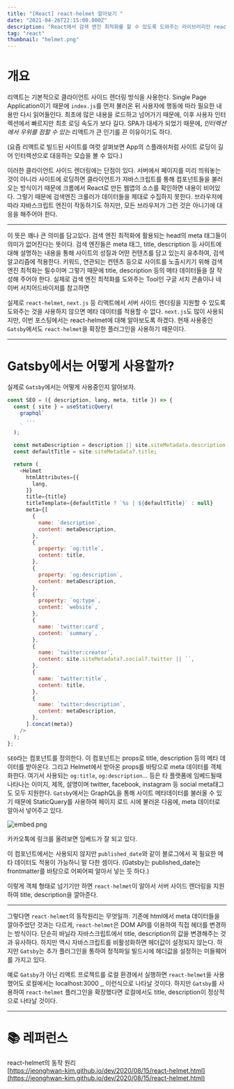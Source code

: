 ```yaml
---
title: "[React] react-helmet 알아보기 "
date: "2021-04-26T22:15:00.000Z"
description: "React에서 검색 엔진 최적화를 할 수 있도록 도와주는 라이브러리인 react-helmet에 대해 알아본다. 또한 Gatsby에서는 react-helmet이 프로젝트와 서버 사이드 렌더링에 어떻게 작용하는지 알아본다."
tag: "react"
thumbnail: "helmet.png"
---
```


# 개요

리액트는 기본적으로 클라이언트 사이드 렌더링 방식을 사용한다. Single Page Application이기 때문에 `index.js`를 먼저 불러온 뒤 사용자에 행동에 따라 필요한 내용만 다시 읽어들인다.
최초에 많은 내용을 로드하고 넘어가기 때문에, 이후 사용자 인터렉션에서 빠르지만 최초 로딩 속도가 보다 길다. SPA가 대세가 되었기 때문에, _인터렉션에서 우위를 점할 수 있는_ 리액트가 큰 인기를 끈 이유이기도 하다.

(요즘 리액트로 빌드된 사이트를 여럿 살펴보면 App의 스플래쉬처럼 사이트 로딩이 길어 인터렉션으로 대응하는 모습을 볼 수 있다.)

이러한 클라이언트 사이드 렌더링에는 단점이 있다. 서버에서 페이지를 미리 띄워놓는 것이 아니라 사이트에 로딩하면 클라이언트가 자바스크립트를 통해 컴포넌트들을 불러오는 방식이기 때문에 크롬에서 React로 만든 웹앱의 소스를 확인하면 내용이 비어있다.
그렇기 때문에 검색엔진 크롤러가 데이터들을 제대로 수집하지 못한다. 브라우저에 따라 자바스크립트 엔진이 작동하기도 하지만, 모든 브라우저가 그런 것은 아니기에 대응을 해주어야 한다.

---

이 뜻은 꽤나 큰 의미를 담고있다. 검색 엔진 최적화에 활용되는 head의 meta 태그들이 의미가 없어진다는 뜻이다. 검색 엔진들은 meta 태그, title, description 등 사이트에 대해 설명하는 내용을 통해 사이트의 성질과 어떤 컨텐츠를 담고 있는지 유추하여, 검색 알고리즘에 적용한다. 키워드, 연관되는 컨텐츠 등으로 사이트를 노출시키기 위해 검색 엔진 최적화는 필수이며 그렇기 때문에 title, description 등의 메타 데이터들을 잘 작성해 주어야 한다. 실제로 검색 엔진 최적화를 도와주는 Tool인 구글 서치 콘솔이나 네이버 서치어드바이저를 참고하면

실제로 `react-helmet`, `next.js` 등 리액트에서 서버 사이드 렌더링을 지원할 수 있도록 도와주는 것을 사용하지 않으면 메타 데이터를 적용할 수 없다. `next.js`도 많이 사용되지만, 이번 포스팅에서는 react-helmet에 대해 알아보도록 하겠다. 현재 사용중인 `Gatsby`에서도 `react-helmet`을 확장한 플러그인을 사용하기 때문이다.

---

# Gatsby에서는 어떻게 사용할까?

실제로 `Gatsby`에서는 어떻게 사용중인지 알아보자.

```javascript
const SEO = ({ description, lang, meta, title }) => {
  const { site } = useStaticQuery(
    graphql`
      ...
    `
  );

  const metaDescription = description || site.siteMetadata.description;
  const defaultTitle = site.siteMetadata?.title;

  return (
    <Helmet
      htmlAttributes={{
        lang,
      }}
      title={title}
      titleTemplate={defaultTitle ? `%s | ${defaultTitle}` : null}
      meta={[
        {
          name: `description`,
          content: metaDescription,
        },
        {
          property: `og:title`,
          content: title,
        },
        {
          property: `og:description`,
          content: metaDescription,
        },
        {
          property: `og:type`,
          content: `website`,
        },
        {
          name: `twitter:card`,
          content: `summary`,
        },
        {
          name: `twitter:creator`,
          content: site.siteMetadata?.social?.twitter || ``,
        },
        {
          name: `twitter:title`,
          content: title,
        },
        {
          name: `twitter:description`,
          content: metaDescription,
        },
      ].concat(meta)}
    />
  );
};
```

`SEO`라는 컴포넌트를 정의한다. 이 컴포넌트는 props로 title, description 등의 메타 데이터를 받아온다. 그리고 Helmet에서 받아온 props를 바탕으로 meta 데이터를 객체화한다. 여기서 사용되는 `og:title`, `og:description`... 등은 타 플랫폼에 임베드될때 나타나는 이미지, 제목, 설명이며 twitter, facebook, instagram 등 social meta태그도 모두 지원한다. `Gatsby`에서는 GraphQL을 통해 사이트 메타데이터를 불러올 수 있기 때문에 StaticQuery를 사용하여 페이지 로드 시에 불러온 다음에, meta 데이터로 알아서 넣어주고 있다.

![embed.png](/embed.png)

카카오톡에 링크를 올려보면 임베드가 잘 되고 있다.

이 컴포넌트에서는 사용되지 않지만 `published_date`와 같이 블로그에서 꼭 필요한 메타 데이터도 적용이 가능하니 말 다한 셈이다. (Gatsby는 published_date는 frontmatter를 바탕으로 어찌어찌 알아서 넣는 듯 하다.)

이렇게 객체 형태로 넘기기만 하면 `react-helmet`이 알아서 서버 사이드 렌더링을 지원하여 title, description을 깔아준다.

---

그렇다면 `react-helmet`의 동작원리는 무엇일까. 기존에 html에서 meta 데이터들을 깔아주었던 것과는 다르게, `react-helmet`은 DOM API를 이용하여 직접 헤더를 변경하는 방식이다. 단순히 바닐라 자바스크립트에서 title, description의 값을 변경해주는 것과 유사하다. 하지만 역시 자바스크립트를 비활성화하면 헤더값이 설정되지 않는다. 하지만 `Gatsby`는 추가 플러그인을 통하여 정적파일 빌드시에 헤더값을 설정하는 미들웨어를 가지고 있다.

예로 `Gatsby`가 아닌 리액트 프로젝트를 로컬 환경에서 실행하면 `react-helmet`을 사용했어도 로컬에서는 localhost:3000 ,, 이런식으로 나타날 것이다. 하지만 `Gatsby`를 사용하여 `react-helmet` 플러그인을 확장했다면 로컬에서도 title, description이 정상적으로 나타날 것이다.

---

# 📚 레퍼런스

react-helmet의 동작 원리  
[https://jeonghwan-kim.github.io/dev/2020/08/15/react-helmet.html](https://jeonghwan-kim.github.io/dev/2020/08/15/react-helmet.html)
